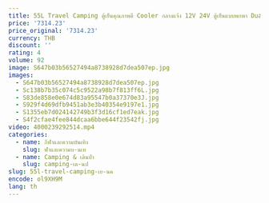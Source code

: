 ```yaml
---
title: 55L Travel Camping ตู้เย็นคุณภาพดี Cooler กลางแจ้ง 12V 24V ตู้เย็นแบบพกพา Dual ใช้รถตู้เย็นล้อ
price: '7314.23'
price_original: '7314.23'
currency: THB
discount: ''
rating: 4
volume: 92
image: S647b03b56527494a8738928d7dea507ep.jpg
images:
  - S647b03b56527494a8738928d7dea507ep.jpg
  - Sc138b7b35c074c5c9522a98b7f813ff6L.jpg
  - S83de858e0e674d83a95547b0a37370e3J.jpg
  - S929f4d69dfb9451ab3e3b40354e9197e1.jpg
  - S1355eb7d024142749b3f3d16cf1ed7eak.jpg
  - S4f2cfae4fee844dcaa6bbe644f23542fj.jpg
video: 4000239292514.mp4
categories:
  - name: กีฬาและความบันเทิง
    slug: ฬาและความบ-นเท
  - name: Camping & เดินป่า
    slug: camping-เด-นป
slug: 55l-travel-camping-เย-นค
encode: ol9XH9M
lang: th
---
```

  